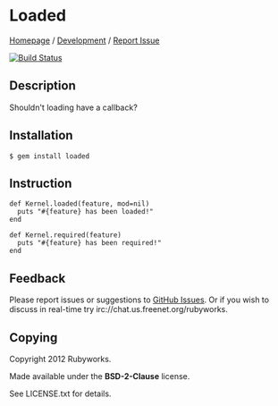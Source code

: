 # Loaded

[Homepage](http://rubygems.org/gems/loaded) /
[Development](http://github.com/rubyworks/loaded) /
[Report Issue](http://github.com/rubyworks/loaded/issues)

[![Build Status](https://secure.travis-ci.org/rubyworks/loaded.png)](http://travis-ci.org/rubyworks/loaded)


## Description

Shouldn't loading have a callback?


## Installation

    $ gem install loaded


## Instruction

    def Kernel.loaded(feature, mod=nil)
      puts "#{feature} has been loaded!"
    end

    def Kernel.required(feature)
      puts "#{feature} has been required!"
    end


## Feedback

Please report issues or suggestions to
[GitHub Issues](http://github.com/rubyworks/required/issues).
Or if you wish to discuss in real-time try irc://chat.us.freenet.org/rubyworks.


## Copying

Copyright 2012 Rubyworks.

Made available under the **BSD-2-Clause** license.

See LICENSE.txt for details.

